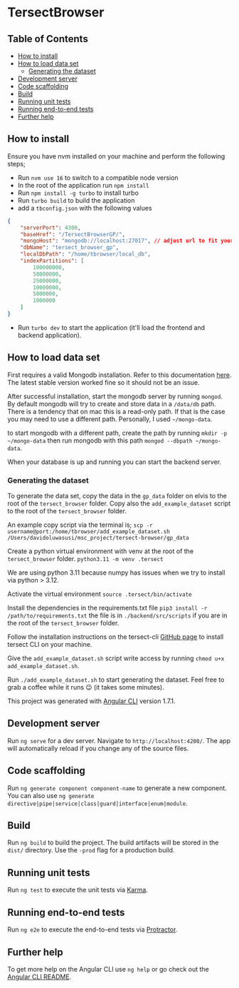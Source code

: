 # TersectBrowser

## Table of Contents

- [How to install](#how-to-install)
- [How to load data set](#how-to-load-data-set)
  - [Generating the dataset](#generating-the-dataset)
- [Development server](#development-server)
- [Code scaffolding](#code-scaffolding)
- [Build](#build)
- [Running unit tests](#running-unit-tests)
- [Running end-to-end tests](#running-end-to-end-tests)
- [Further help](#further-help)

## How to install

Ensure you have nvm installed on your machine and perform the following steps;

- Run `nvm use 16` to switch to a compatible node version
- In the root of the application run `npm install`
- Run `npm install -g turbo` to install turbo
- Run `turbo build` to build the application
- add a `tbconfig.json` with the following values

```json
{
    "serverPort": 4300,
    "baseHref": "/TersectBrowserGP/",
    "mongoHost": "mongodb://localhost:27017", // adjust url to fit your local mongodb installation
    "dbName": "tersect_browser_gp",
    "localDbPath": "/home/tbrowser/local_db",
    "indexPartitions": [
        100000000,
        50000000,
        25000000,
        10000000,
        5000000,
        1000000
    ]
}
```
- Run `turbo dev` to start the application (it'll load the frontend and backend application).

## How to load data set

First requires a valid Mongodb installation. Refer to this documentation [here](https://www.mongodb.com/docs/manual/tutorial/install-mongodb-on-os-x/). The latest stable version worked fine so it should not be an issue.

After successful installation, start the mongodb server by running `mongod`. By default mongodb will try to create and store data in a `/data/db` path. There is a tendency that on mac this is a read-only path. If that is the case you may need to use a different path. Personally, I used `~/mongo-data`.

to start mongodb with a different path, create the path by running `mkdir -p ~/mongo-data` then run mongodb with this path `mongod --dbpath ~/mongo-data`.

When your database is up and running you can start the backend server.

### Generating the dataset

To generate the data set, copy the data in the `gp_data` folder on elvis to the root of the `tersect_browser` folder.
Copy also the `add_example_dataset` script to the root of the `tersect_browser` folder.

An example copy script via the terminal is;
`scp -r username@port:/home/tbrowser/add_example_dataset.sh  /Users/davidoluwasusi/msc_project/tersect-browser/gp_data`

Create a python virtual environment with venv at the root of the `tersect_browser` folder.
`python3.11 -m venv .tersect`

We are using python 3.11 because numpy has issues when we try to install via python > 3.12.

Activate the virtual environment
`source .tersect/bin/activate`

Install the dependencies in the requirements.txt file
`pip3 install -r /path/to/requirements.txt` the file is in `./backend/src/scripts` if you are in the root of the `tersect_browser` folder.

Follow the installation instructions on the tersect-cli [GitHub page](https://github.com/tomkurowski/tersect?tab=readme-ov-file#macos) to install tersect CLI on your machine.

Give the `add_example_dataset.sh` script write access by running `chmod u+x add_example_dataset.sh`.

Run `./add_example_dataset.sh` to start generating the dataset. Feel free to grab a coffee while it runs 😉 (it takes some minutes).

This project was generated with [Angular CLI](https://github.com/angular/angular-cli) version 1.7.1.

## Development server

Run `ng serve` for a dev server. Navigate to `http://localhost:4200/`. The app will automatically reload if you change any of the source files.

## Code scaffolding

Run `ng generate component component-name` to generate a new component. You can also use `ng generate directive|pipe|service|class|guard|interface|enum|module`.

## Build

Run `ng build` to build the project. The build artifacts will be stored in the `dist/` directory. Use the `-prod` flag for a production build.

## Running unit tests

Run `ng test` to execute the unit tests via [Karma](https://karma-runner.github.io).

## Running end-to-end tests

Run `ng e2e` to execute the end-to-end tests via [Protractor](http://www.protractortest.org/).

## Further help

To get more help on the Angular CLI use `ng help` or go check out the [Angular CLI README](https://github.com/angular/angular-cli/blob/master/README.md).
